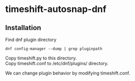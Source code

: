 # timeshift-autosnap-dnf

## Installation

Find dnf plugin  directory
```
dnf config-manager --dump | grep pluginpath
```
Copy timeshift.py to this directory.  
Copy timeshift.conf to /etc/dnf/plugins/ directory.

We can change plugin behavior by modifying timeshift.conf.
